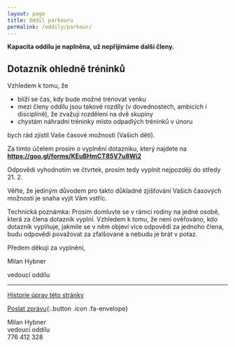 ```yaml
---
layout: page
title: Oddíl parkouru
permalink: /oddily/parkour/
---
```


**Kapacita oddílu je naplněna, už nepřijímáme další členy.**

## Dotazník ohledně tréninků

Vzhledem k tomu, že

* blíží se čas, kdy bude možné trénovat venku
* mezi členy oddílu jsou takové rozdíly (v dovednostech, ambicích i disciplíně), že zvažuji rozdělení na dvě skupiny
* chystám náhradní tréninky místo odpadlých tréninků v únoru

bych rád zjistil Vaše časové možnosti (Vašich dětí).

Za tímto účelem prosím o vyplnění dotazníku, který najdete na **<https://goo.gl/forms/KEuBHmCT85V7u8Wi2>**

Odpovědi vyhodnotím ve čtvrtek, prosím tedy vyplnit nejpozději do středy 21. 2.

Věřte, že jediným důvodem pro takto důkladné zjišťování Vašich časových možností je snaha vyjít Vám vstříc.

Technická poznámka: Prosím domluvte se v rámci rodiny na jedné osobě, která za člena dotazník vyplní. Vzhledem k tomu, že není ověřováno, kdo dotazník vyplňuje, jakmile se v něm objeví více odpovědí za jednoho člena, budu odpovědi považovat za zfalšované a nebudu je brát v potaz.

Předem děkuji za vyplnění,

Milan Hybner

vedoucí oddílu


---

<!-- [Chci se přidat]({{ site.baseurl }}/clenstvi/){:.button .special} -->

[Historie úprav této stránky](https://github.com/milanhybner/sokolsestajovice.cz/commits/gh-pages/oddily/parkour)

[Poslat zprávu](#f){:.button .icon .fa-envelope}

Milan Hybner  
vedoucí oddílu  
776 412 328


